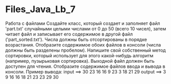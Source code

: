 # Files_Java_Lb_7
Работа с файлами
Создайте класс, который создает и заполняет файл 'part.txt' случайными
целыми числами от 0 до 50 (всего 10 чисел), затем читает файл и записывает его
содержимое в другой файл ('part_sorted.txt'). Числа должны быть отсортированы в
порядке возрастания. Отобразите содержимое обоих файлов в консоли (числа
должны быть разделены пробелом). Напишите свой собственный метод
сортировки, который использует для этого какой-нибудь алгоритм (например,
пузырьковая сортировка). Выходной файл должен быть доступен для чтения.
Отобразите содержимое файлов ввода и вывода в консоли.
Пример вывода:
input ==> 30 23 16 16 9 23 3 18 21 29
output ==> 3 9 16 16 18 21 23 23 29 30
